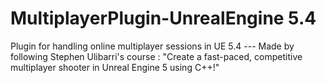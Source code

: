 # MultiplayerPlugin-UnrealEngine 5.4
 Plugin for handling online multiplayer sessions in UE 5.4 --- Made by following Stephen Ulibarri's course : "Create a fast-paced, competitive multiplayer shooter in Unreal Engine 5 using C++!" 
